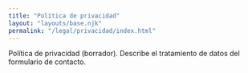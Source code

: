 ```yaml
---
title: "Política de privacidad"
layout: "layouts/base.njk"
permalink: "/legal/privacidad/index.html"
---
```

Política de privacidad (borrador). Describe el tratamiento de datos del formulario de contacto.
